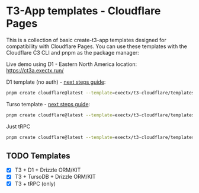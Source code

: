 # T3-App templates - Cloudflare Pages

This is a collection of basic create-t3-app templates designed for compatibility with Cloudflare Pages. You can use these templates with the Cloudflare C3 CLI and pnpm as the package manager:

Live demo using D1 - Eastern North America location: https://ct3a.exectx.run/

D1 template (no auth) - [next steps guide](./templates/d1/README.md): 

```sh
pnpm create cloudflare@latest --template=exectx/t3-cloudflare/templates/d1
```

Turso template - [next steps guide](./templates/turso/README.md):

```sh
pnpm create cloudflare@latest --template=exectx/t3-cloudflare/templates/turso
```

Just tRPC
```sh
pnpm create cloudflare@latest --template=exectx/t3-cloudflare/templates/trpc
```

## TODO Templates

- [x] T3 + D1 + Drizzle ORM/KIT
- [x] T3 + TursoDB + Drizzle ORM/KIT
- [x] T3 + tRPC (only)
